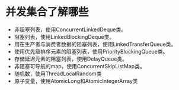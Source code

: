 # 并发集合了解哪些

- 非阻塞列表，使用ConcurrentLinkedDeque类。 
- 阻塞列表，使用LinkedBlockingDeque类。 
- 用在生产者与消费者数据的阻塞列表，使用LinkedTransferQueue类。 
- 使用优先级排序元素的阻塞列表，使用PriorityBlockingQueue类。 
- 存储延迟元素的阻塞列表，使用DelayQueue类。 
- 非阻塞可导航的map，使用ConcurrentSkipListMap类。 
- 随机数，使用ThreadLocalRandom类 
- 原子变量，使用AtomicLong和AtomicIntegerArray类

